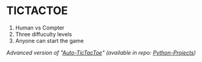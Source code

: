 # TICTACTOE
1. Human vs Compter
2. Three diffuculty levels
3. Anyone can start the game

*Advanced version of "<a href="https://github.com/spuckhafte/Python-Projects/tree/main/Auto-TicTacToe">Auto-TicTacToe</a>" (available in repo: <a href="https://github.com/spuckhafte/Python-Projects">Python-Projects</a>)*
